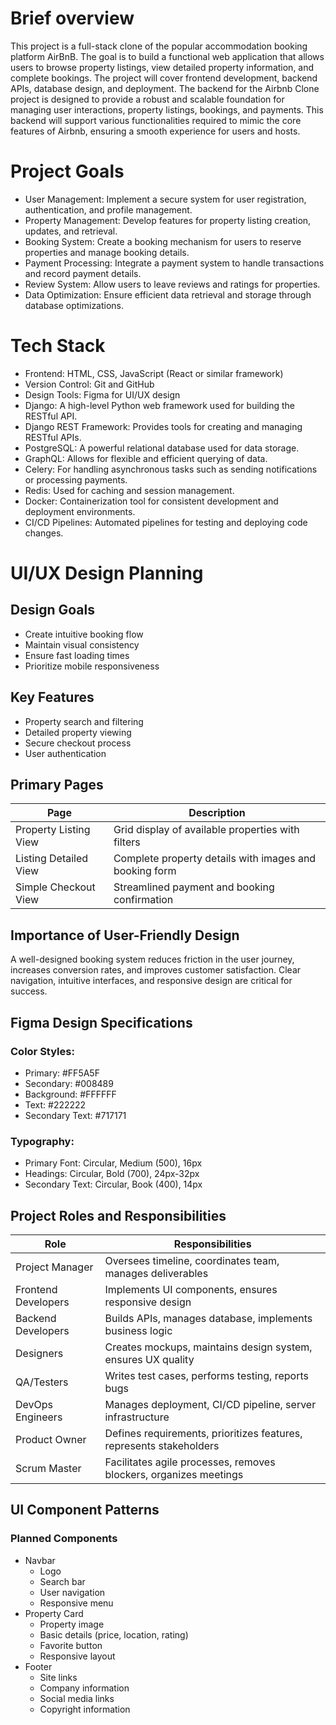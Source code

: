 # Brief overview
This project is a full-stack clone of the popular accommodation booking platform AirBnB. The goal is to build a functional web application that allows users to browse property listings, view detailed property information, and complete bookings. The project will cover frontend development, backend APIs, database design, and deployment.
The backend for the Airbnb Clone project is designed to provide a robust and scalable foundation for managing user interactions, property listings, bookings, and payments. This backend will support various functionalities required to mimic the core features of Airbnb, ensuring a smooth experience for users and hosts.
# Project Goals
- User Management: Implement a secure system for user registration, authentication, and profile management.
- Property Management: Develop features for property listing creation, updates, and retrieval.
- Booking System: Create a booking mechanism for users to reserve properties and manage booking details.
- Payment Processing: Integrate a payment system to handle transactions and record payment details.
- Review System: Allow users to leave reviews and ratings for properties.
- Data Optimization: Ensure efficient data retrieval and storage through database optimizations.
# Tech Stack
- Frontend: HTML, CSS, JavaScript (React or similar framework)
- Version Control: Git and GitHub
- Design Tools: Figma for UI/UX design
- Django: A high-level Python web framework used for building the RESTful API.
- Django REST Framework: Provides tools for creating and managing RESTful APIs.
- PostgreSQL: A powerful relational database used for data storage.
- GraphQL: Allows for flexible and efficient querying of data.
- Celery: For handling asynchronous tasks such as sending notifications or processing payments.
- Redis: Used for caching and session management.
- Docker: Containerization tool for consistent development and deployment environments.
- CI/CD Pipelines: Automated pipelines for testing and deploying code changes.
# UI/UX Design Planning
## Design Goals
- Create intuitive booking flow
- Maintain visual consistency
- Ensure fast loading times
- Prioritize mobile responsiveness
## Key Features
- Property search and filtering
- Detailed property viewing
- Secure checkout process
- User authentication
## Primary Pages
| Page                   | Description                                            |
|------------------------|--------------------------------------------------------|
| Property Listing View  | Grid display of available properties with filters      |
| Listing Detailed View	 | Complete property details with images and booking form |
| Simple Checkout View   | Streamlined payment and booking confirmation           |
## Importance of User-Friendly Design
A well-designed booking system reduces friction in the user journey, increases conversion rates, and improves customer satisfaction. Clear navigation, intuitive interfaces, and responsive design are critical for success.
## Figma Design Specifications
### Color Styles:
- Primary: #FF5A5F
- Secondary: #008489
- Background: #FFFFFF
- Text: #222222
- Secondary Text: #717171
### Typography:
- Primary Font: Circular, Medium (500), 16px
- Headings: Circular, Bold (700), 24px-32px
- Secondary Text: Circular, Book (400), 14px
## Project Roles and Responsibilities
|Role                |Responsibilities                                                    |
|--------------------|--------------------------------------------------------------------|
|Project Manager     |Oversees timeline, coordinates team, manages deliverables           |
|Frontend Developers |	Implements UI components, ensures responsive design               |
|Backend Developers  |Builds APIs, manages database, implements business logic            |
|Designers           |Creates mockups, maintains design system, ensures UX quality        |
|QA/Testers          |Writes test cases, performs testing, reports bugs                   |
|DevOps Engineers    |Manages deployment, CI/CD pipeline, server infrastructure           |
|Product Owner       |Defines requirements, prioritizes features, represents stakeholders |
|Scrum Master        |Facilitates agile processes, removes blockers, organizes meetings   |
## UI Component Patterns
### Planned Components
- Navbar
  - Logo
  - Search bar
  - User navigation
  - Responsive menu
- Property Card
  - Property image
  - Basic details (price, location, rating)
  - Favorite button
  - Responsive layout
- Footer
  - Site links
  - Company information
  - Social media links
  - Copyright information
